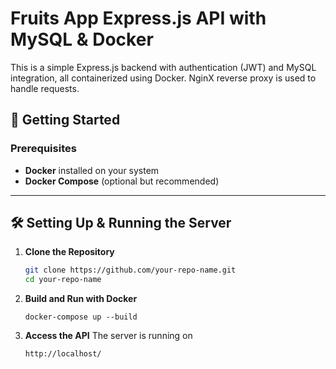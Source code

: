 # Fruits App Express.js API with MySQL & Docker

This is a simple Express.js backend with authentication (JWT) and MySQL integration, all containerized using Docker. NginX reverse proxy is used to handle requests.

## 🚀 Getting Started

### Prerequisites

- **Docker** installed on your system  
- **Docker Compose** (optional but recommended)  

---

## 🛠 Setting Up & Running the Server

1. **Clone the Repository**  
   ```sh
   git clone https://github.com/your-repo-name.git
   cd your-repo-name
   ```
2. **Build and Run with Docker**  
   ```
   docker-compose up --build  
   ```
3. **Access the API** 
The server is running on
   ```
   http://localhost/
   ```
